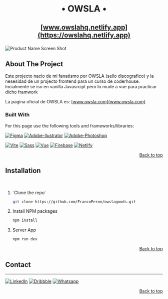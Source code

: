<a name="readme-top"></a>

<h1 align="center">• OWSLA •</h1>

<h2 align="center">

  [www.owslahq.netlify.app](https://owslahq.netlify.app)
</h2>

![Product Name Screen Shot]()
<br>

## About The Project

Este projecto nacio de mi fanatismo por OWSLA (sello discografico) y la nesesidad de un projecto frontend para un curso de coderhouse. Incialmente se iso en vanilla Javasrcipt pero lo mude a vue para practicar dicho framwork

La pagina oficial de OWSLA es: [www.owsla.com](www.owsla.com)

### Built With

For this page use the following tools and frameworks/libraries:

[![Figma][Figma.js]][Figma-url]
[![Adobe-Ilustrator][Adobe-Ilustrator.js]][Adobe-Ilustrator-url]
[![Adobe-Photoshop][Adobe-Photoshop.js]][Adobe-Photoshop-url]

[![Vite][Vite.js]][Vite-url]
[![Sass][Sass]][Sass-url]
[![Vue][Vue.js]][Vue-url]
[![Firebase][Firebase.js]][Firebase-url]
[![Netlify][Netlify.js]][Netlify-url]

<p align="right"><a href="#readme-top">Back to top</a></p>

## Installation
<br>

1. ´Clone the repo´
   ```sh
   git clone https://github.com/FrancoPeron/owslagoods.git
   ```
2. Install NPM packages
   ```sh
   npm install
   ```
3. Server App
   ```sh
   npm run dev
   ```

   <p align="right"><a href="#readme-top">Back to top</a></p>

## Contact
---

[![LinkedIn][Linkedin.js]][Linkedin-url]
[![Dribbble][Dribbble.js]][Dribbble-url]
[![Whatsapp][Whatsapp.js]][Whatsapp-url]

<p align="right"><a href="#readme-top">Back to top</a></p>








[Linkedin.js]: https://img.shields.io/badge/LinkedIn-0077B5?style=for-the-badge&logo=linkedin&logoColor=white
[linkedin-url]: https://www.figma.com/
[Dribbble.js]: https://img.shields.io/badge/Dribbble-EA4C89?style=for-the-badge&logo=dribbble&logoColor=white
[Dribbble-url]: https://www.figma.com/
[Whatsapp.js]: https://img.shields.io/badge/WhatsApp-25D366?style=for-the-badge&logo=whatsapp&logoColor=white
[Whatsapp-url]: https://www.figma.com/

[Figma.js]: https://img.shields.io/badge/Figma-F24E1E?style=for-the-badge&logo=figma&logoColor=white
[Figma-url]: https://www.figma.com/
[Adobe-Ilustrator.js]: https://img.shields.io/badge/Adobe%20Illustrator-FF9A00?style=for-the-badge&logo=adobe%20illustrator&logoColor=white
[Adobe-Ilustrator-url]: https://www.figma.com/
[Adobe-Photoshop.js]: 	https://img.shields.io/badge/Adobe%20Photoshop-31A8FF?style=for-the-badge&logo=Adobe%20Photoshop&logoColor=black
[Adobe-Photoshop-url]: https://www.figma.com/

[Vue.js]: https://img.shields.io/badge/Vue.js-35495E?style=for-the-badge&logo=vuedotjs&logoColor=4FC08D
[Vue-url]: https://reactjs.org/
[Netlify.js]: https://img.shields.io/badge/Netlify-00C7B7?style=for-the-badge&logo=netlify&logoColor=white
[Netlify-url]: https://app.netlify.com/
[Firebase.js]: https://img.shields.io/badge/firebase-ffca28?style=for-the-badge&logo=firebase&logoColor=black
[Firebase-url]: https://www.firebase.com/
[Firebase.png]: https://img.shields.io/badge/firebase-ffca28?style=for-the-badge&logo=firebase&logoColor=black
[Firebase-url]: https://formik.org
[Vite.js]: https://img.shields.io/badge/Vite-B73BFE?style=for-the-badge&logo=vite&logoColor=FFD62E
[Vite-url]: https://vitejs.dev
[Sass]:	https://img.shields.io/badge/Sass-CC6699?style=for-the-badge&logo=sass&logoColor=white
[Sass-url]: https://vitejs.dev